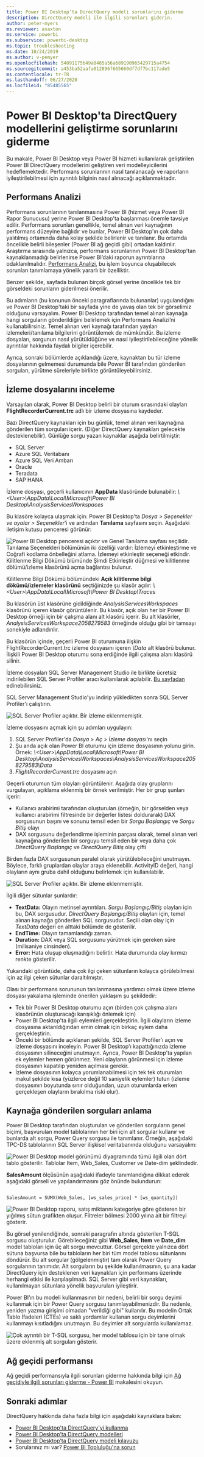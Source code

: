 ```yaml
---
title: Power BI Desktop’ta DirectQuery modeli sorunlarını giderme
description: DirectQuery modeli ile ilgili sorunları giderin.
author: peter-myers
ms.reviewer: asaxton
ms.service: powerbi
ms.subservice: powerbi-desktop
ms.topic: troubleshooting
ms.date: 10/24/2019
ms.author: v-pemyer
ms.openlocfilehash: 54091175b49a0465a56a689190965429715a4754
ms.sourcegitcommit: a453ba52aafa012896f665660df7df7bc117ade5
ms.contentlocale: tr-TR
ms.lasthandoff: 06/27/2020
ms.locfileid: "85485565"
---
```

# <a name="troubleshoot-developing-directquery-models-in-power-bi-desktop"></a>Power BI Desktop'ta DirectQuery modellerini geliştirme sorunlarını giderme

Bu makale, Power BI Desktop veya Power BI hizmeti kullanılarak geliştirilen Power BI DirectQuery modellerini geliştiren veri modelleyicilerini hedeflemektedir. Performans sorunlarının nasıl tanılanacağı ve raporların iyileştirilebilmesi için ayrıntılı bilginin nasıl alınacağı açıklanmaktadır.

## <a name="performance-analyzer"></a>Performans Analizi

Performans sorunlarının tanılanmasına Power BI (hizmet veya Power BI Rapor Sunucusu) yerine Power BI Desktop'ta başlanması önemle tavsiye edilir. Performans sorunları genellikle, temel alınan veri kaynağının performans düzeyine bağlıdır ve bunlar, Power BI Desktop'ın çok daha yalıtılmış ortamında daha kolay şekilde belirlenir ve tanılanır. Bu ortamda öncelikle belirli bileşenler (Power BI ağ geçidi gibi) ortadan kaldırılır. Araştırma sırasında yalnızca, performans sorunlarının Power BI Desktop'tan kaynaklanmadığı belirlenirse Power BI’daki raporun ayrıntılarına odaklanılmalıdır. [Performans Analizi](../create-reports/desktop-performance-analyzer.md), bu işlem boyunca oluşabilecek sorunları tanımlamaya yönelik yararlı bir özelliktir.

Benzer şekilde, sayfada bulunan birçok görsel yerine öncelikle tek bir görseldeki sorunların giderilmesi önerilir.

Bu adımların (bu konunun önceki paragraflarında bulunanlar) uygulandığını ve Power BI Desktop'taki bir sayfada yine de yavaş olan tek bir görselimiz olduğunu varsayalım. Power BI Desktop tarafından temel alınan kaynağa hangi sorguların gönderildiğini belirlemek için Performans Analizi’ni kullanabilirsiniz. Temel alınan veri kaynağı tarafından yayılan izlemeleri/tanılama bilgilerini görüntülemek de mümkündür. Bu izleme dosyaları, sorgunun nasıl yürütüldüğüne ve nasıl iyileştirilebileceğine yönelik ayrıntılar hakkında faydalı bilgiler içerebilir.

Ayrıca, sonraki bölümlerde açıklandığı üzere, kaynaktan bu tür izleme dosyalarının gelmemesi durumunda bile Power BI tarafından gönderilen sorguları, yürütme süreleriyle birlikte görüntüleyebilirsiniz.

## <a name="review-trace-files"></a>İzleme dosyalarını inceleme

Varsayılan olarak, Power BI Desktop belirli bir oturum sırasındaki olayları **FlightRecorderCurrent.trc** adlı bir izleme dosyasına kaydeder.

Bazı DirectQuery kaynakları için bu günlük, temel alınan veri kaynağına gönderilen tüm sorguları içerir. (Diğer DirectQuery kaynakları gelecekte desteklenebilir). Günlüğe sorgu yazan kaynaklar aşağıda belirtilmiştir:

- SQL Server
- Azure SQL Veritabanı
- Azure SQL Veri Ambarı
- Oracle
- Teradata
- SAP HANA

İzleme dosyası, geçerli kullanıcının **AppData** klasöründe bulunabilir: _\\\<User>\AppData\Local\Microsoft\Power BI Desktop\AnalysisServicesWorkspaces_

Bu klasöre kolayca ulaşmak için: Power BI Desktop'ta _Dosya > Seçenekler ve ayalar > Seçenekler_'i ve ardından **Tanılama** sayfasını seçin. Aşağıdaki iletişim kutusu penceresi görünür:

![Power BI Desktop penceresi açıktır ve Genel Tanılama sayfası seçilidir. Tanılama Seçenekleri bölümünün iki özelliği vardır: İzlemeyi etkinleştirme ve Coğrafi kodlama önbelleğini atlama. İzlemeyi etkinleştir seçeneği etkindir. Kilitlenme Bilgi Dökümü blümünde Şimdi Etkinleştir düğmesi ve kilitlenme dölümü/izleme klasörünü açma bağlantısı bulunur.](media/desktop-directquery-troubleshoot/desktop-directquery-troubleshoot-desktop-file-options-diagnostics.png)

Kilitlenme Bilgi Dökümü bölümündeki **Açık kilitlenme bilgi dökümü/izlemeler klasörünü** seçtiğinizde şu klasör açılır: _\\\<User>\AppData\Local\Microsoft\Power BI Desktop\Traces_

Bu klasörün üst klasörüne gidildiğinde _AnalysisServicesWorkspaces_ klasörünü içeren klasör görüntülenir. Bu klasör, açık olan her bir Power BI Desktop örneği için bir çalışma alanı alt klasörü içerir. Bu alt klasörler, _AnalysisServicesWorkspace2058279583_ örneğinde olduğu gibi bir tamsayı sonekiyle adlandırılır.

Bu klasörün içinde, geçerli Power BI oturumuna ilişkin FlightRecorderCurrent.trc izleme dosyasını içeren _\Data_ alt klasörü bulunur. İlişkili Power BI Desktop oturumu sona erdiğinde ilgili çalışma alanı klasörü silinir.

İzleme dosyaları SQL Server Management Studio ile birlikte ücretsiz indirilebilen SQL Server Profiler aracı kullanılarak açılabilir. [Bu sayfadan](/sql/ssms/download-sql-server-management-studio-ssms?view=sql-server-2017) edinebilirsiniz.

SQL Server Management Studio'yu indirip yükledikten sonra SQL Server Profiler'ı çalıştırın.

![SQL Server Profiler açıktır. Bir izleme eklenmemiştir.](media/desktop-directquery-troubleshoot/desktop-directquery-troubleshoot-sql-server-profiler-trace.png)

İzleme dosyasını açmak için şu adımları uygulayın:

1. SQL Server Profiler'da _Dosya > Aç > İzleme dosyası_'nı seçin
2. Şu anda açık olan Power BI oturumu için izleme dosyasının yolunu girin. Örnek: _\\\<User>\AppData\Local\Microsoft\Power BI Desktop\AnalysisServicesWorkspaces\AnalysisServicesWorkspace2058279583\Data_
3. _FlightRecorderCurrent.trc_ dosyasını açın

Geçerli oturumun tüm olayları görüntülenir. Aşağıda olay gruplarını vurgulayan, açıklama eklenmiş bir örnek verilmiştir. Her bir grup şunları içerir:

- Kullanıcı arabirimi tarafından oluşturulan (örneğin, bir görselden veya kullanıcı arabirimi filtresinde bir değerler listesi doldurarak) DAX sorgusunun başını ve sonunu temsil eden bir _Sorgu Başlangıç_ ve _Sorgu Bitiş_ olayı
- DAX sorgusunu değerlendirme işleminin parçası olarak, temel alınan veri kaynağına gönderilen bir sorguyu temsil eden bir veya daha çok _DirectQuery Başlangıç_ ve _DirectQuery Bitiş_ olay çifti

Birden fazla DAX sorgusunun paralel olarak yürütülebileceğini unutmayın. Böylece, farklı gruplardan olaylar araya eklenebilir. ActivityID değeri, hangi olayların aynı gruba dahil olduğunu belirlemek için kullanılabilir.

![SQL Server Profiler açıktır. Bir izleme eklenmemiştir.](media/desktop-directquery-troubleshoot/desktop-directquery-troubleshoot-sql-server-profiler-trace.png)

İlgili diğer sütunlar şunlardır:

- **TextData:** Olayın metinsel ayrıntıları. _Sorgu Başlangıç/Bitiş_ olayları için bu, DAX sorgusudur. _DirectQuery Başlangıç/Bitiş_ olayları için, temel alınan kaynağa gönderilen SQL sorgusudur. Seçili olan olay için _TextData_ değeri en alttaki bölümde de gösterilir.
- **EndTime:** Olayın tamamlandığı zaman.
- **Duration:** DAX veya SQL sorgusunu yürütmek için gereken süre (milisaniye cinsinden).
- **Error:** Hata oluşup oluşmadığını belirtir. Hata durumunda olay kırmızı renkte gösterilir.

Yukarıdaki görüntüde, daha çok ilgi çeken sütunların kolayca görülebilmesi için az ilgi çeken sütunlar daraltılmıştır.

Olası bir performans sorununun tanılanmasına yardımcı olmak üzere izleme dosyası yakalama işleminde önerilen yaklaşım şu şekildedir:

- Tek bir Power BI Desktop oturumu açın (birden çok çalışma alanı klasörünün oluşturacağı karışıklığı önlemek için)
- Power BI Desktop'ta ilgili eylemleri gerçekleştirin. İlgili olayların izleme dosyasına aktarıldığından emin olmak için birkaç eylem daha gerçekleştirin.
- Önceki bir bölümde açıklanan şekilde, SQL Server Profiler'ı açın ve izleme dosyasını inceleyin. Power BI Desktop'ı kapattığınızda izleme dosyasının silineceğini unutmayın. Ayrıca, Power BI Desktop'ta yapılan ek eylemler hemen görünmez. Yeni olayların görünmesi için izleme dosyasının kapatılıp yeniden açılması gerekir.
- İzleme dosyasının kolayca yorumlanabilmesi için tek tek oturumları makul şekilde kısa (yüzlerce değil 10 saniyelik eylemler) tutun (izleme dosyasının boyutunda sınır olduğundan, uzun oturumlarda erken gerçekleşen olayların bırakılma riski olur).

## <a name="understand-queries-sent-to-the-source"></a>Kaynağa gönderilen sorguları anlama

Power BI Desktop tarafından oluşturulan ve gönderilen sorguların genel biçimi, başvurulan model tablolarının her biri için alt sorgular kullanır ve bunlarda alt sorgu, Power Query sorgusu ile tanımlanır. Örneğin, aşağıdaki TPC-DS tablolarının SQL Server ilişkisel veritabanında olduğunu varsayalım:

![Power BI Desktop model görünümü diyagramında tümü ilgili olan dört tablo gösterilir. Tablolar Item, Web_Sales, Customer ve Date-dim şeklindedir.](media/desktop-directquery-troubleshoot/desktop-directquery-troubleshoot-model-view-diagram.png)

**SalesAmount** ölçüsünün aşağıdaki ifadeyle tanımlandığına dikkat ederek aşağıdaki görseli ve yapılandırmasını göz önünde bulundurun:

```dax

SalesAmount = SUMX(Web_Sales, [ws_sales_price] * [ws_quantity])

```

![Power BI Desktop raporu, satış miktarını kategoriye göre gösteren bir yığılmış sütun grafikten oluşur. Filtreler bölmesi 2000 yılına ait bir filtreyi gösterir.](media/desktop-directquery-troubleshoot/desktop-directquery-troubleshoot-example-report.png)

Bu görsel yenilendiğinde, sonraki paragrafın altında gösterilen T-SQL sorgusu oluşturulur. Görebileceğiniz gibi **Web_Sales**, **Item** ve **Date_dim** model tabloları için üç alt sorgu mevcuttur. Görsel gerçekte yalnızca dört sütuna başvursa bile bu tabloların her biri tüm model tablosu sütunlarını döndürür. Bu alt sorgular (gölgelenmiştir) tam olarak Power Query sorgularının tanımıdır. Alt sorguların bu şekilde kullanılmasının, şu ana kadar DirectQuery için desteklenen veri kaynakları için performans üzerinde herhangi etkisi ile karşılaşılmadı. SQL Server gibi veri kaynakları, kullanılmayan sütunlara yönelik başvuruları iyileştirir.

Power BI’ın bu modeli kullanmasının bir nedeni, belirli bir sorgu deyimi kullanmak için bir Power Query sorgusu tanımlayabilmenizdir. Bu nedenle, yeniden yazma girişimi olmadan "verildiği gibi" kullanılır. Bu modelin Ortak Tablo İfadeleri (CTEs) ve saklı yordamlar kullanan sorgu deyimlerini kullanmayı kısıtladığını unutmayın. Bu deyimler alt sorgularda kullanılamaz.

![Çok ayrıntılı bir T-SQL sorgusu, her model tablosu için bir tane olmak üzere eklenmiş alt sorguları gösterir.](media/desktop-directquery-troubleshoot/desktop-directquery-troubleshoot-example-query.png)

## <a name="gateway-performance"></a>Ağ geçidi performansı

Ağ geçidi performansıyla ilgili sorunları giderme hakkında bilgi için [Ağ geçidiyle ilgili sorunları giderme - Power BI](service-gateway-onprem-tshoot.md) makalesini okuyun.

## <a name="next-steps"></a>Sonraki adımlar

DirectQuery hakkında daha fazla bilgi için aşağıdaki kaynaklara bakın:

- [Power BI Desktop'ta DirectQuery'yi kullanma](desktop-use-directquery.md)
- [Power BI Desktop’ta DirectQuery modelleri](desktop-directquery-about.md)
- [Power BI Desktop’ta DirectQuery modeli kılavuzu](../guidance/directquery-model-guidance.md)
- Sorularınız mı var? [Power BI Topluluğu'na sorun](https://community.powerbi.com/)
